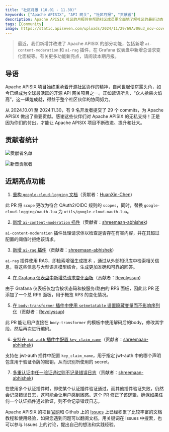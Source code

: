 ```yaml
---
title: "社区月报 (10.01 - 11.30)"
keywords: ["Apache APISIX", "API 网关", "社区月报", "贡献者"]
description: Apache APISIX 社区的月报旨在帮助社区成员更全面地了解社区的最新动态，方便大家参与到 Apache APISIX 社区中来。
tags: [Community]
image: https://static.apiseven.com/uploads/2024/11/29/69Av0Gu3_nov-cover-cn.png
---
```


> 最近，我们新增并改进了 Apache APISIX 的部分功能，包括新增 `ai-content-moderation` 和 `ai-rag` 插件，在 Grafana 仪表盘中新增总请求变化面板等。有关更多功能新亮点，请阅读本期月报。
<!--truncate-->
## 导语

Apache APISIX 项目始终秉承着开源社区协作的精神，自问世起便崭露头角，如今已经成为全球最活跃的开源 API 网关项目之一。正如谚语所言，“众人拾柴火焰高”，这一辉煌成就，得益于整个社区伙伴的协同努力。

从 2024.10.01 至 2024.11.30，有 9 名开发者提交了 29 个 commits，为 Apache APISIX 做出了重要贡献。感谢这些伙伴们对 Apache APISIX 的无私支持！正是因为你们的付出，才能让 Apache APISIX 项目不断改进、提升和壮大。

## 贡献者统计

![贡献者名单](https://static.apiseven.com/uploads/2024/11/29/7z0d7q0r_contributors-nov.png)

![新晋贡献者](https://static.apiseven.com/uploads/2024/11/29/53aNHiqa_nov-new-contributors.png)

## 近期亮点功能

1. [重构 `google-cloud-logging` 文档](https://github.com/apache/apisix/pull/11596)（贡献者：[HuanXin-Chen](https://github.com/HuanXin-Chen))

此 PR 将 `scope` 更改为符合 OAuth2/OIDC 规则的 `scopes`，同时，替换 `google-cloud-logging/oauth.lua` 为 `utils/google-cloud-oauth.lua`。

2. [新增 `ai-content-moderation` 插件](https://github.com/apache/apisix/pull/11541)（贡献者：[shreemaan-abhishek](https://github.com/shreemaan-abhishek))

`ai-content-moderation` 插件处理请求体以检查是否存在有害内容，并在其超过配置的阈值时拒绝该请求。

3. [新增 `ai-rag` 插件](https://github.com/apache/apisix/pull/11568)（贡献者：[shreemaan-abhishek](https://github.com/shreemaan-abhishek))

`ai-rag` 插件使用 RAG，即检索增强生成技术 ，通过从外部知识库中检索相关信息，将这些信息与大型语言模型结合，生成更加准确和可靠的回答。

4. [在 Grafana 仪表盘中新增总请求变化面板](https://github.com/apache/apisix/pull/11692)（贡献者：[Revolyssup](https://github.com/Revolyssup))

由于 Grafana 仪表板仅包含按状态码和按服务/路由的 RPS 面板，因此此 PR 还添加了一个总 RPS 面板，用于概览 RPS 的变化情况。

5. [在 `body-transformer` 插件中使用 `setmetatable` 设置隐藏变量而不影响序列化](https://github.com/apache/apisix/pull/11770)（贡献者：[Revolyssup](https://github.com/Revolyssup))

此 PR 能让用户直接在 `body-transformer` 的模板中使用解码后的body，修改其字段，然后再次进行编码。

6. [支持在 `jwt-auth` 插件中配置 `key_claim_name`](https://github.com/apache/apisix/pull/11772)（贡献者：[shreemaan-abhishek](https://github.com/shreemaan-abhishek))

支持在 jwt-auth 插件中配置 `key_claim_name`，用于指定 jwt-auth 中的哪个声明包含用于验证令牌的密钥，从而识别所使用的 secret。

7. [多重认证中任一验证通过则不记录错误日志](https://github.com/apache/apisix/pull/11775)（贡献者：[shreemaan-abhishek](https://github.com/shreemaan-abhishek))

在使用多个认证插件时，即使某个认证插件验证通过，而其他插件验证失败，仍然会记录错误日志，这可能会让用户感到困惑。这个 PR 修正了该逻辑，确保如果任何一个认证插件通过验证，则不会记录错误日志。

Apache APISIX 的项目[官网](https://apisix.apache.org/zh/)和 Github 上的 [Issues](https://github.com/apache/apisix/issues) 上已经积累了比较丰富的文档教程和使用经验，如果您遇到问题可以翻阅文档，用关键词在 Issues 中搜索，也可以参与 Issues 上的讨论，提出自己的想法和实践经验。
